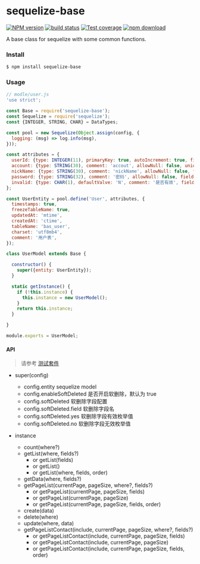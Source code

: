 # sequelize-base

[![NPM version][npm-image]][npm-url]
[![build status][travis-image]][travis-url]
[![Test coverage][codecov-image]][codecov-url]
[![npm download][download-image]][download-url]

[npm-image]: https://img.shields.io/npm/v/sequelize-base.svg?style=flat-square
[npm-url]: https://npmjs.org/package/sequelize-base
[travis-image]: https://img.shields.io/travis/rickyes/sequelize-base.svg?style=flat-square
[travis-url]: https://travis-ci.org/rickyes/sequelize-base
[codecov-image]: https://codecov.io/gh/rickyes/sequelize-base/branch/master/graph/badge.svg
[codecov-url]: https://codecov.io/github/rickyes/sequelize-base?branch=master
[download-image]: https://img.shields.io/npm/dm/sequelize-base.svg?style=flat-square
[download-url]: https://npmjs.org/package/sequelize-base

A base class for sequelize with some common functions.

### Install

```bash
$ npm install sequelize-base
```

### Usage
```js
// modle/user.js
'use strict';

const Base = require('sequelize-base');
const Sequelize = require('sequelize');
const {INTEGER, STRING, CHAR} = DataTypes;

const pool = new Sequelize(Object.assign(config, {
  logging: (msg) => log.info(msg),
}));

const attributes = {
  userId: {type: INTEGER(11), primaryKey: true, autoIncrement: true, field: 'user_id'},
  account: {type: STRING(30), comment: 'accout', allowNull: false, unique: true, field: 'accout'},
  nickName: {type: STRING(30), comment: 'nickName', allowNull: false, field: 'nickname'},
  password: {type: STRING(32), comment: '密码', allowNull: false, field: 'password'},
  invalid: {type: CHAR(1), defaultValve: 'N', comment: '是否有效', field: 'invalid'},
};

const UserEntity = pool.define('User', attributes, {
  timestamps: true,
  freezeTableName: true,
  updatedAt: 'mtime',
  createdAt: 'ctime',
  tableName: 'bas_user',
  charset: 'utf8mb4',
  comment: '用户表',
});

class UserModel extends Base {

  constructor() {
    super({entity: UserEntity});
  }

  static getInstance() {
    if (!this.instance) {
      this.instance = new UserModel();
    }
    return this.instance;
  }

}

module.exports = UserModel;
```

#### API
> 请参考 [测试套件](./test.js)
- super(config)
   - config.entity sequelize model
   - config.enableSoftDeleted 是否开启软删除，默认为 true
   - config.softDeleted 软删除字段配置
   - config.softDeleted.field 软删除字段名
   - config.softDeleted.yes 软删除字段有效枚举值
   - config.softDeleted.no 软删除字段无效枚举值

- instance
   - count(where?)
   - getList(where, fields?)
      - or getList(fields)
      - or getList()
      - or getList(where, fields, order)
   - getData(where, fields?)
   - getPageList(currentPage, pageSize, where?, fields?)
     - or getPageList(currentPage, pageSize, fields)
     - or getPageList(currentPage, pageSize)
     - or getPageList(currentPage, pageSize, fields, order)
   - create(data)
   - delete(where)
   - update(where, data)
   - getPageListContact(include, currentPage, pageSize, where?, fields?)
     - or getPageListContact(include, currentPage, pageSize, fields)
     - or getPageListContact(include, currentPage, pageSize)
     - or getPageListContact(include, currentPage, pageSize, fields, order)